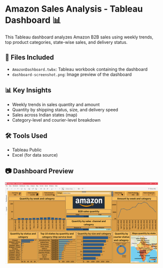 # Amazon Sales Analysis - Tableau Dashboard 📊

This Tableau dashboard analyzes Amazon B2B sales using weekly trends, top product categories, state-wise sales, and delivery status.

## 📁 Files Included
- `AmazonDashboard.twbx`: Tableau workbook containing the dashboard
- `dashboard-screenshot.png`: Image preview of the dashboard

## 📊 Key Insights
- Weekly trends in sales quantity and amount
- Quantity by shipping status, size, and delivery speed
- Sales across Indian states (map)
- Category-level and courier-level breakdown

## 🛠 Tools Used
- Tableau Public
- Excel (for data source)

## 📷 Dashboard Preview

![Dashboard](dashboard-screenshot.png)
